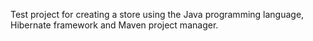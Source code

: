Test project for creating a store using the Java programming language, Hibernate framework and Maven project manager.
